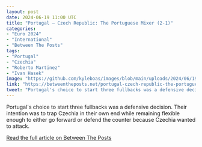 ```yaml
---
layout: post
date: 2024-06-19 11:00 UTC
title: "Portugal — Czech Republic: The Portuguese Mixer (2-1)"
categories:
- "Euro 2024"
- "International"
- "Between The Posts"
tags:
- "Portugal"
- "Czechia"
- "Roberto Martinez"
- "Ivan Hasek"
image: "https://github.com/kyleboas/images/blob/main/uploads/2024/06/19/Image-19Jun2024_00:09:20.png?raw=true"
link: "https://betweentheposts.net/portugal-czech-republic-the-portuguese-mixer-2-1/"
tweet: "Portugal's choice to start three fullbacks was a defensive decision. Their intention was to trap Czechia in their own end while remaining flexible enough to either go forward or defend the counter because Czechia wanted to attack. @BetweenThePosts"
---
```


Portugal's choice to start three fullbacks was a defensive decision. Their intention was to trap Czechia in their own end while remaining flexible enough to either go forward or defend the counter because Czechia wanted to attack.

<!---more--->

[Read the full article on Between The Posts](https://betweentheposts.net/portugal-czech-republic-the-portuguese-mixer-2-1/)
